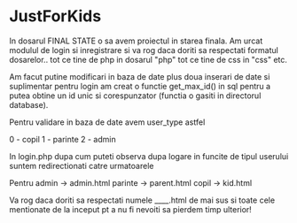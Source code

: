# JustForKids

In dosarul FINAL STATE o sa avem proiectul in starea finala. Am urcat modulul de login si inregistrare si va rog daca doriti 
sa respectati formatul dosarelor.. tot ce tine de php in dosarul "php" tot ce tine de css in "css" etc.

Am facut putine modificari in baza de date plus doua inserari de date si suplimentar pentru login am creat o functie get_max_id() 
in sql pentru a putea obtine un id unic si corespunzator (functia o gasiti in directorul database).

Pentru validare in baza de date avem user_type astfel

0 - copil
1 - parinte
2 - admin

In login.php dupa cum puteti observa dupa logare in funcite de tipul userului suntem redirectionati catre urmatoarele

Pentru admin -> admin.html
       parinte -> parent.html
       copil -> kid.html
    
Va rog daca doriti sa respectati numele ____.html de mai sus si toate cele mentionate de la inceput 
pt a nu fi nevoiti sa pierdem timp ulterior!
